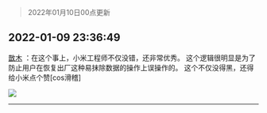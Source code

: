 > 2022年01月10日00点更新
<link rel="stylesheet" href="https://cdn.jsdelivr.net/gh/taotie6/sampleJSON@main/css/photo_show.css">
<meta name="referrer" content="no-referrer" />


 ## 2022-01-09 23:36:49 

 [㪚木](https://www.coolapk.com/feed/32713477?shareKey=MDI1ODFkNTZjMzIxNjFkYjA2MDc~) ：在这个事上，小米工程师不仅没错，还非常优秀。
这个逻辑很明显是为了防止用户在恢复出厂这种易抹除数据的操作上误操作的。
这个不仅没得黑，还得给小米点个赞[cos滑稽] 

<div class="album">
<img class="img-item" src="http://image.coolapk.com/feed/2019/0515/09/1081091_3748_1897@180x122.gif" />
</div>

 ------- 

